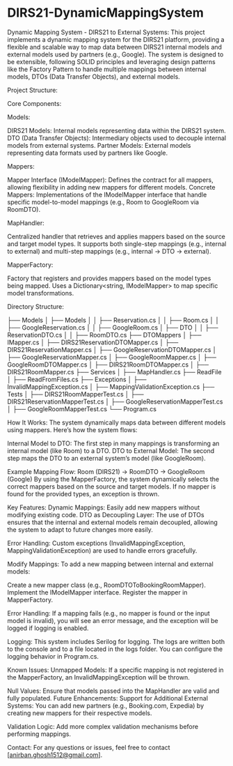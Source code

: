# DIRS21-DynamicMappingSystem

Dynamic Mapping System - DIRS21 to External Systems:
This project implements a dynamic mapping system for the DIRS21 platform, providing a flexible and scalable way to map data between DIRS21 internal models and external models used by partners (e.g., Google). The system is designed to be extensible, following SOLID principles and leveraging design patterns like the Factory Pattern to handle multiple mappings between internal models, DTOs (Data Transfer Objects), and external models.

Project Structure:

Core Components:

Models:

DIRS21 Models: Internal models representing data within the DIRS21 system.
DTO (Data Transfer Objects): Intermediary objects used to decouple internal models from external systems.
Partner Models: External models representing data formats used by partners like Google.

Mappers:

Mapper Interface (IModelMapper): Defines the contract for all mappers, allowing flexibility in adding new mappers for different models.
Concrete Mappers: Implementations of the IModelMapper interface that handle specific model-to-model mappings (e.g., Room to GoogleRoom via RoomDTO).

MapHandler:

Centralized handler that retrieves and applies mappers based on the source and target model types.
It supports both single-step mappings (e.g., internal to external) and multi-step mappings (e.g., internal → DTO → external).

MapperFactory:

Factory that registers and provides mappers based on the model types being mapped.
Uses a Dictionary<string, IModelMapper> to map specific model transformations.


Directory Structure:

├── Models
│   ├── Models
│   │   ├── Reservation.cs
│   │   ├── Room.cs
│   │   ├── GoogleReservation.cs
│   │   ├── GoogleRoom.cs
│   ├── DTO
│   │   ├── ReservationDTO.cs
│   │   ├── RoomDTO.cs
├── DTOMappers
│   ├── IMapper.cs
│   ├── DIRS21ReservationDTOMapper.cs
│   ├── DIRS21ReservationMapper.cs
│   ├── GoogleReservationDTOMapper.cs
│   ├── GoogleReservationMapper.cs
│   ├── GoogleRoomMapper.cs
│   ├── GoogleRoomDTOMapper.cs
│   ├── DIRS21RoomDTOMapper.cs
│   ├── DIRS21RoomMapper.cs
├── Services
│   ├── MapHandler.cs
├── ReadFile
│   ├── ReadFromFiles.cs
├── Exceptions
│   ├── InvalidMappingException.cs
│   ├── MappingValidationException.cs
├── Tests
│   ├── DIRS21RoomMapperTest.cs
│   ├── DIRS21ReservationMapperTest.cs
│   ├── GoogleReservationMapperTest.cs
│   ├── GoogleRoomMapperTest.cs
└── Program.cs

How It Works:
The system dynamically maps data between different models using mappers. Here’s how the system flows:

Internal Model to DTO: The first step in many mappings is transforming an internal model (like Room) to a DTO.
DTO to External Model: The second step maps the DTO to an external system’s model (like GoogleRoom).

Example Mapping Flow:
Room (DIRS21) → RoomDTO → GoogleRoom (Google)
By using the MapperFactory, the system dynamically selects the correct mappers based on the source and target models. If no mapper is found for the provided types, an exception is thrown.

Key Features:
Dynamic Mappings: Easily add new mappers without modifying existing code. 
DTO as Decoupling Layer: The use of DTOs ensures that the internal and external models remain decoupled, allowing the system to adapt to future changes more easily.

Error Handling: Custom exceptions (InvalidMappingException, MappingValidationException) are used to handle errors gracefully.

Modify Mappings:
To add a new mapping between internal and external models:

Create a new mapper class (e.g., RoomDTOToBookingRoomMapper).
Implement the IModelMapper interface.
Register the mapper in MapperFactory.

Error Handling:
If a mapping fails (e.g., no mapper is found or the input model is invalid), you will see an error message, and the exception will be logged if logging is enabled.

Logging:
This system includes Serilog for logging. The logs are written both to the console and to a file located in the logs folder. You can configure the logging behavior in Program.cs.

Known Issues:
Unmapped Models: If a specific mapping is not registered in the MapperFactory, an InvalidMappingException will be thrown.

Null Values: Ensure that models passed into the MapHandler are valid and fully populated.
Future Enhancements:
Support for Additional External Systems: You can add new partners (e.g., Booking.com, Expedia) by creating new mappers for their respective models.

Validation Logic: Add more complex validation mechanisms before performing mappings.

Contact:
For any questions or issues, feel free to contact [anirban.ghosh1512@gmail.com].
